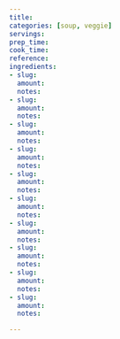 ```yaml
---
title:
categories: [soup, veggie]
servings:
prep_time:
cook_time:
reference:
ingredients:
- slug:
  amount:
  notes:
- slug:
  amount:
  notes:
- slug:
  amount:
  notes:
- slug:
  amount:
  notes:
- slug:
  amount:
  notes:
- slug:
  amount:
  notes:
- slug:
  amount:
  notes:
- slug:
  amount:
  notes:
- slug:
  amount:
  notes:
- slug:
  amount:
  notes:

---
```


